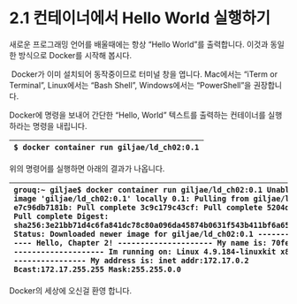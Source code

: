 # 2.1 컨테이너에서 Hello World 실행하기

새로운 프로그래밍 언어를 배울때에는 항상 “Hello World”를 출력합니다. 이것과 동일한 방식으로 Docker를 시작해 봅시다.

 Docker가 이미 설치되어 동작중이므로 터미널 창을 엽니다. Mac에서는 “iTerm or Terminal”, Linux에서는 “Bash Shell”, Windows에서는 “PowerShell”을 권장합니다. 

Docker에 명령을 보내어 간단한 “Hello, World” 텍스트를 출력하는 컨테이너를 실행하라는 명령을 내립니다.

| `$ docker container run giljae/ld_ch02:0.1` |
| :--- |


위의 명령어를 실행하면 아래의 결과가 나옵니다.

| `grouq:~ giljae$ docker container run giljae/ld_ch02:0.1 Unable to find image 'giljae/ld_ch02:0.1' locally 0.1: Pulling from giljae/ld_ch02 e7c96db7181b: Pull complete 3c9c179c43cf: Pull complete 5204d567b517: Pull complete Digest: sha256:3e21bb71d4c6fa841dc78c80a096da45874b0631f543b411bf6a6520c480eb22 Status: Downloaded newer image for giljae/ld_ch02:0.1 --------------------- Hello, Chapter 2! --------------------- My name is: 70fef9286bd6 --------------------- Im running on: Linux 4.9.184-linuxkit x86_64 --------------------- My address is: inet addr:172.17.0.2 Bcast:172.17.255.255 Mask:255.255.0.0` |
| :--- |


Docker의 세상에 오신걸 환영 합니다.

